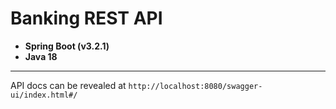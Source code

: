 # Banking REST API

- **Spring Boot (v3.2.1)**
- **Java 18**

---

API docs can be revealed at `http://localhost:8080/swagger-ui/index.html#/`